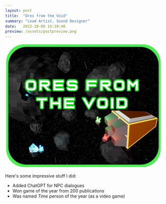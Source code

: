 ```yaml
---
layout: post
title:  "Ores from the Void"
summary: "Lead Artist, Sound Designer"
date:   2022-10-09 15:39:40
preview: /assets/postpreview.png
---
```


![Picture 1](/assets/void3.jpg)

Here's some impressive stuff I did:

* Added ChatGPT for NPC dialogues
* Won game of the year from 200 publications
* Was named *Time* person of the year (as a video game)
